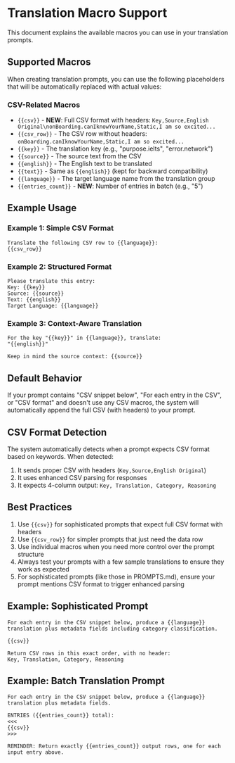 # Translation Macro Support

This document explains the available macros you can use in your translation prompts.

## Supported Macros

When creating translation prompts, you can use the following placeholders that will be automatically replaced with actual values:

### CSV-Related Macros

- `{{csv}}` - **NEW**: Full CSV format with headers: `Key,Source,English Original\nonBoarding.canIknowYourName,Static,I am so excited...`
- `{{csv_row}}` - The CSV row without headers: `onBoarding.canIknowYourName,Static,I am so excited...`
- `{{key}}` - The translation key (e.g., "purpose.ielts", "error.network")
- `{{source}}` - The source text from the CSV
- `{{english}}` - The English text to be translated
- `{{text}}` - Same as `{{english}}` (kept for backward compatibility)
- `{{language}}` - The target language name from the translation group
- `{{entries_count}}` - **NEW**: Number of entries in batch (e.g., "5")

## Example Usage

### Example 1: Simple CSV Format
```
Translate the following CSV row to {{language}}:
{{csv_row}}
```

### Example 2: Structured Format
```
Please translate this entry:
Key: {{key}}
Source: {{source}}
Text: {{english}}
Target Language: {{language}}
```

### Example 3: Context-Aware Translation
```
For the key "{{key}}" in {{language}}, translate:
"{{english}}"

Keep in mind the source context: {{source}}
```

## Default Behavior

If your prompt contains "CSV snippet below", "For each entry in the CSV", or "CSV format" and doesn't use any CSV macros, the system will automatically append the full CSV (with headers) to your prompt.

## CSV Format Detection

The system automatically detects when a prompt expects CSV format based on keywords. When detected:
1. It sends proper CSV with headers (`Key,Source,English Original`)
2. It uses enhanced CSV parsing for responses
3. It expects 4-column output: `Key, Translation, Category, Reasoning`

## Best Practices

1. Use `{{csv}}` for sophisticated prompts that expect full CSV format with headers
2. Use `{{csv_row}}` for simpler prompts that just need the data row
3. Use individual macros when you need more control over the prompt structure
4. Always test your prompts with a few sample translations to ensure they work as expected
5. For sophisticated prompts (like those in PROMPTS.md), ensure your prompt mentions CSV format to trigger enhanced parsing

## Example: Sophisticated Prompt

```
For each entry in the CSV snippet below, produce a {{language}} translation plus metadata fields including category classification.

{{csv}}

Return CSV rows in this exact order, with no header:
Key, Translation, Category, Reasoning
```

## Example: Batch Translation Prompt

```
For each entry in the CSV snippet below, produce a {{language}} translation plus metadata fields.

ENTRIES ({{entries_count}} total):
<<<
{{csv}}
>>>

REMINDER: Return exactly {{entries_count}} output rows, one for each input entry above.
```